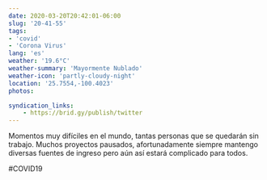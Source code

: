 ```yaml
---
date: 2020-03-20T20:42:01-06:00
slug: '20-41-55'
tags:
- 'covid'
- 'Corona Virus'
lang: 'es'
weather: '19.6°C'
weather-summary: 'Mayormente Nublado'
weather-icon: 'partly-cloudy-night'
location: '25.7554,-100.4023'
photos:

syndication_links:
    - https://brid.gy/publish/twitter
---
```

Momentos muy difíciles en el mundo, tantas personas que se quedarán sin trabajo. Muchos proyectos pausados, afortunadamente siempre mantengo diversas fuentes de ingreso pero aún así estará complicado para todos.

#COVID19

  